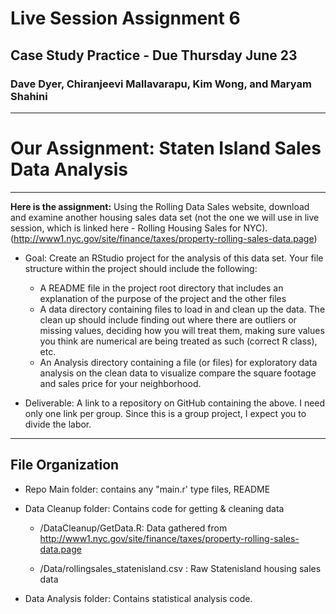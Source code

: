 # Live Session Assignment 6
## Case Study Practice - Due Thursday June 23
### Dave Dyer, Chiranjeevi Mallavarapu, Kim Wong, and Maryam Shahini 

--- 

# Our Assignment:  Staten Island Sales Data Analysis

---

__Here is the assignment:__
Using the Rolling Data Sales website, download and examine another housing sales data set (not the one we will use in live session, which is linked here - Rolling Housing Sales for NYC).
(http://www1.nyc.gov/site/finance/taxes/property-rolling-sales-data.page)

* Goal: Create an RStudio project for the analysis of this data set. Your file structure within the project should include the following: 
  * A README file in the project root directory that includes an explanation of the purpose of the project and the other files
  * A data directory containing files to load in and clean up the data. The clean up should include finding out where there are outliers or missing values, deciding how you will treat them, making sure values you think are numerical are being treated as such (correct R class), etc.
  * An Analysis directory containing a file (or files) for exploratory data analysis on the clean data to visualize compare the square footage and sales price for your neighborhood.

* Deliverable: A link to a repository on GitHub containing the above. I need only one link per group. Since this is a group project, I expect you to divide the labor.

---

## File Organization
* Repo Main folder: contains any "main.r' type files, README
* Data Cleanup folder:  Contains code for getting & cleaning data 

  - /DataCleanup/GetData.R: Data gathered from       http://www1.nyc.gov/site/finance/taxes/property-rolling-sales-data.page

  - /Data/rollingsales_statenisland.csv : Raw Statenisland housing sales data
* Data Analysis folder:  Contains statistical analysis code.
 


